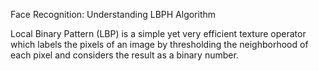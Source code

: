 Face Recognition: Understanding LBPH Algorithm

Local Binary Pattern (LBP) is a simple yet very efficient texture operator which labels the pixels
of an image by thresholding the neighborhood of each pixel and considers the result as a binary number.
